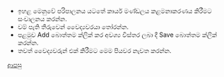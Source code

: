 * ඉහළ මෙනුවේ පරිපාලනය යටතේ කාර්ය මණ්ඩලය කළමනාකරණය කිරීමට සංචාලනය කරන්න.
* වම් පැති තීරුවෙන් වෛද්‍යවරයා තෝරන්න.
* පළමුව Add බොත්තම ක්ලික් කර අවශ්‍ය විස්තර ලබා දී Save බොත්තම ක්ලික් කරන්න.
* තවත් වෛද්‍යවරුන් එක් කිරීමට මෙම පියවර නැවත කරන්න.


[ආපසු](https://github.com/hmislk/hmis/wiki/%E0%B6%9A%E0%B7%8F%E0%B6%BB%E0%B7%8A%E0%B6%BA-%E0%B6%B8%E0%B6%AB%E0%B7%8A%E0%B6%A9%E0%B6%BD%E0%B6%BA-%E0%B6%9A%E0%B7%85%E0%B6%B8%E0%B6%B1%E0%B7%8F%E0%B6%9A%E0%B6%BB%E0%B6%AB%E0%B6%BA)